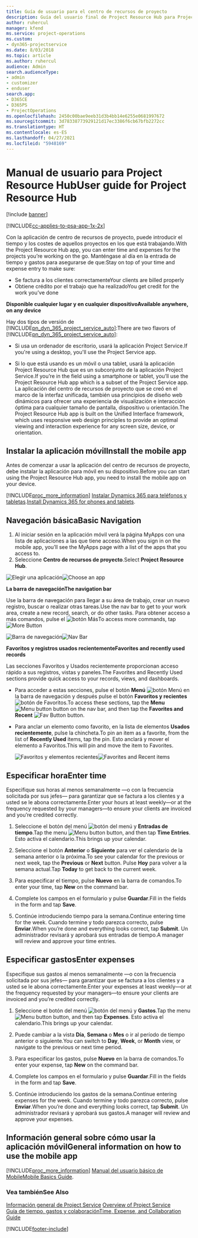 ```yaml
---
title: Guía de usuario para el centro de recursos de proyecto
description: Guía del usuario final de Project Resource Hub para Project Service
author: ruhercul
manager: kfend
ms.service: project-operations
ms.custom:
- dyn365-projectservice
ms.date: 8/03/2018
ms.topic: article
ms.author: ruhercul
audience: Admin
search.audienceType:
- admin
- customizer
- enduser
search.app:
- D365CE
- D365PS
- ProjectOperations
ms.openlocfilehash: 2450c00bae9eeb31d3b4bb14e6255e0681997672
ms.sourcegitcommit: 3d78338773929121d17ec3386f6cb67bfb2272cc
ms.translationtype: HT
ms.contentlocale: es-ES
ms.lasthandoff: 04/27/2021
ms.locfileid: "5948169"
---
```

# <a name="user-guide-for-project-resource-hub"></a><span data-ttu-id="08051-103">Manual de usuario para Project Resource Hub</span><span class="sxs-lookup"><span data-stu-id="08051-103">User guide for Project Resource Hub</span></span>

[!include [banner](../includes/psa-now-project-operations.md)]

[!INCLUDE[cc-applies-to-psa-app-1x-2x](../includes/cc-applies-to-psa-app-1x-2x.md)]

<span data-ttu-id="08051-104">Con la aplicación de centro de recursos de proyecto, puede introducir el tiempo y los costes de aquellos proyectos en los que está trabajando.</span><span class="sxs-lookup"><span data-stu-id="08051-104">With the Project Resource Hub app, you can enter time and expenses for the projects you’re working on the go.</span></span> <span data-ttu-id="08051-105">Manténgase al día en la entrada de tiempo y gastos para asegurarse de que:</span><span class="sxs-lookup"><span data-stu-id="08051-105">Stay on top of your time and expense entry to make sure:</span></span>

- <span data-ttu-id="08051-106">Se factura a los clientes correctamente</span><span class="sxs-lookup"><span data-stu-id="08051-106">Your clients are billed properly</span></span>
- <span data-ttu-id="08051-107">Obtiene crédito por el trabajo que ha realizado</span><span class="sxs-lookup"><span data-stu-id="08051-107">You get credit for the work you’ve done</span></span>

<span data-ttu-id="08051-108">**Disponible cualquier lugar y en cualquier dispositivo**</span><span class="sxs-lookup"><span data-stu-id="08051-108">**Available anywhere, on any device**</span></span>

<span data-ttu-id="08051-109">Hay dos tipos de versión de [!INCLUDE[pn_dyn_365_project_service_auto](../includes/pn-dyn-365-project-service-auto.md)]:</span><span class="sxs-lookup"><span data-stu-id="08051-109">There are two flavors of [!INCLUDE[pn_dyn_365_project_service_auto](../includes/pn-dyn-365-project-service-auto.md)]:</span></span> 

- <span data-ttu-id="08051-110">Si usa un ordenador de escritorio, usará la aplicación Project Service.</span><span class="sxs-lookup"><span data-stu-id="08051-110">If you're using a desktop, you'll use the Project Service app.</span></span> 

- <span data-ttu-id="08051-111">Si lo que está usando es un móvil o una tablet, usará la aplicación Project Resource Hub que es un subconjunto de la aplicación Project Service.</span><span class="sxs-lookup"><span data-stu-id="08051-111">If you’re in the field using a smartphone or tablet, you’ll use the Project Resource Hub app which is a subset of the Project Service  app.</span></span> <span data-ttu-id="08051-112">La aplicación del centro de recursos de proyecto que se creó en el marco de la interfaz unificada, también usa principios de diseño web dinámicos para ofrecer una experiencia de visualización e interacción óptima para cualquier tamaño de pantalla, dispositivo u orientación.</span><span class="sxs-lookup"><span data-stu-id="08051-112">The Project Resource Hub app is built on the Unified Interface framework, which uses responsive web design principles to provide an optimal viewing and interaction experience for any screen size, device, or orientation.</span></span> 


## <a name="install-the-mobile-app"></a><span data-ttu-id="08051-113">Instalar la aplicación móvil</span><span class="sxs-lookup"><span data-stu-id="08051-113">Install the mobile app</span></span>
<span data-ttu-id="08051-114">Antes de comenzar a usar la aplicación del centro de recursos de proyecto, debe instalar la aplicación para móvil en su dispositivo.</span><span class="sxs-lookup"><span data-stu-id="08051-114">Before you can start using the Project Resource Hub app, you need to install the mobile app on your device.</span></span> 

[!INCLUDE[proc_more_information](../includes/proc-more-information.md)] <span data-ttu-id="08051-115">[Instalar Dynamics 365 para teléfonos y tabletas](/dynamics365/mobile-app/install-dynamics-365-for-phones-and-tablets).</span><span class="sxs-lookup"><span data-stu-id="08051-115">[Install Dynamics 365 for phones and tablets](/dynamics365/mobile-app/install-dynamics-365-for-phones-and-tablets).</span></span>

## <a name="basic-navigation"></a><span data-ttu-id="08051-116">Navegación básica</span><span class="sxs-lookup"><span data-stu-id="08051-116">Basic Navigation</span></span>
1.  <span data-ttu-id="08051-117">Al iniciar sesión en la aplicación móvil verá la página MyApps con una lista de aplicaciones a las que tiene acceso.</span><span class="sxs-lookup"><span data-stu-id="08051-117">When you sign in on the mobile app, you’ll see the MyApps page with a list of the apps that you access to.</span></span> 
2.  <span data-ttu-id="08051-118">Seleccione **Centro de recursos de proyecto**.</span><span class="sxs-lookup"><span data-stu-id="08051-118">Select **Project Resource Hub**.</span></span>

<span data-ttu-id="08051-119">![Elegir una aplicación](media/chooseApp_1.png "Elegir una aplicación")</span><span class="sxs-lookup"><span data-stu-id="08051-119">![Choose an app](media/chooseApp_1.png "Choose an app")</span></span>

<span data-ttu-id="08051-120">**La barra de navegación**</span><span class="sxs-lookup"><span data-stu-id="08051-120">**The navigation bar**</span></span>

<span data-ttu-id="08051-121">Use la barra de navegación para llegar a su área de trabajo, crear un nuevo registro, buscar o realizar otras tareas.</span><span class="sxs-lookup"><span data-stu-id="08051-121">Use the nav bar to get to your work area, create a new record, search, or do other tasks.</span></span> <span data-ttu-id="08051-122">Para obtener acceso a más comandos, pulse el ![botón Más](media/MoreButton.png "Botón Más")</span><span class="sxs-lookup"><span data-stu-id="08051-122">To access more commands, tap ![More Button](media/MoreButton.png "More Button")</span></span>

<span data-ttu-id="08051-123">![Barra de navegación](media/NavBar_2.png "Barra de navegación")</span><span class="sxs-lookup"><span data-stu-id="08051-123">![Nav Bar](media/NavBar_2.png "Nav Bar")</span></span>

<span data-ttu-id="08051-124">**Favoritos y registros usados recientemente**</span><span class="sxs-lookup"><span data-stu-id="08051-124">**Favorites and recently used records**</span></span>

<span data-ttu-id="08051-125">Las secciones Favoritos y Usados recientemente proporcionan acceso rápido a sus registros, vistas y paneles.</span><span class="sxs-lookup"><span data-stu-id="08051-125">The Favorites and Recently Used sections provide quick access to your records, views, and dashboards.</span></span> 

- <span data-ttu-id="08051-126">Para acceder a estas secciones, pulse el botón **Menú** ![botón Menú](media/MenuButton.png "Botón de menú") en la barra de navegación y después pulse el botón **Favoritos y recientes** ![botón de Favoritos](media/FavButton.png "Botón Favoritos").</span><span class="sxs-lookup"><span data-stu-id="08051-126">To access these sections, tap the **Menu** ![Menu button](media/MenuButton.png "Menu button") button on the nav bar, and then tap the **Favorites and Recent** ![Fav Button](media/FavButton.png "Fav Button") button.</span></span>

- <span data-ttu-id="08051-127">Para anclar un elemento como favorito, en la lista de elementos **Usados recientemente**, pulse la chincheta.</span><span class="sxs-lookup"><span data-stu-id="08051-127">To pin an item as a favorite, from the list of **Recently Used** items, tap the pin.</span></span> <span data-ttu-id="08051-128">Esto anclará y mover el elemento a Favoritos.</span><span class="sxs-lookup"><span data-stu-id="08051-128">This will pin and move the item to Favorites.</span></span>

  <span data-ttu-id="08051-129">![Favoritos y elementos recientes](media/Favs_3.png "Favoritos y elementos recientes")</span><span class="sxs-lookup"><span data-stu-id="08051-129">![Favorites and Recent items](media/Favs_3.png "Favorites and Recent items")</span></span>
 
## <a name="enter-time"></a><span data-ttu-id="08051-130">Especificar hora</span><span class="sxs-lookup"><span data-stu-id="08051-130">Enter time</span></span>
<span data-ttu-id="08051-131">Especifique sus horas al menos semanalmente —o con la frecuencia solicitada por sus jefes— para garantizar que se factura a los clientes y a usted se le abona correctamente.</span><span class="sxs-lookup"><span data-stu-id="08051-131">Enter your hours at least weekly—or at the frequency requested by your managers—to ensure your clients are invoiced and you’re credited correctly.</span></span>

1. <span data-ttu-id="08051-132">Seleccione el botón del menú ![botón del menú](media/MenuButton.png "Botón de menú") y **Entradas de tiempo**.</span><span class="sxs-lookup"><span data-stu-id="08051-132">Tap the menu ![Menu button](media/MenuButton.png "Menu button") button, and then tap **Time Entries**.</span></span> <span data-ttu-id="08051-133">Esto activa el calendario.</span><span class="sxs-lookup"><span data-stu-id="08051-133">This brings up your calendar.</span></span>

2. <span data-ttu-id="08051-134">Seleccione el botón **Anterior** o **Siguiente** para ver el calendario de la semana anterior o la próxima.</span><span class="sxs-lookup"><span data-stu-id="08051-134">To see your calendar for the previous or next week, tap the **Previous** or **Next** button.</span></span> <span data-ttu-id="08051-135">Pulse **Hoy** para volver a la semana actual.</span><span class="sxs-lookup"><span data-stu-id="08051-135">Tap **Today** to get back to the current week.</span></span>

3. <span data-ttu-id="08051-136">Para especificar el tiempo, pulse **Nuevo** en la barra de comandos.</span><span class="sxs-lookup"><span data-stu-id="08051-136">To enter your time, tap **New** on the command bar.</span></span> 

4. <span data-ttu-id="08051-137">Complete los campos en el formulario y pulse **Guardar**.</span><span class="sxs-lookup"><span data-stu-id="08051-137">Fill in the fields in the form and tap **Save**.</span></span>

5. <span data-ttu-id="08051-138">Continúe introduciendo tiempo para la semana.</span><span class="sxs-lookup"><span data-stu-id="08051-138">Continue entering time for the week.</span></span> <span data-ttu-id="08051-139">Cuando termine y todo parezca correcto, pulse **Enviar**.</span><span class="sxs-lookup"><span data-stu-id="08051-139">When you’re done and everything looks correct, tap **Submit**.</span></span> <span data-ttu-id="08051-140">Un administrador revisará y aprobará sus entradas de tiempo.</span><span class="sxs-lookup"><span data-stu-id="08051-140">A manager will review and approve your time entries.</span></span>

## <a name="enter-expenses"></a><span data-ttu-id="08051-141">Especificar gastos</span><span class="sxs-lookup"><span data-stu-id="08051-141">Enter expenses</span></span> 
<span data-ttu-id="08051-142">Especifique sus gastos al menos semanalmente —o con la frecuencia solicitada por sus jefes— para garantizar que se factura a los clientes y a usted se le abona correctamente.</span><span class="sxs-lookup"><span data-stu-id="08051-142">Enter your expenses at least weekly—or at the frequency requested by your managers—to ensure your clients are invoiced and you’re credited correctly.</span></span>

1. <span data-ttu-id="08051-143">Seleccione el botón del menú ![botón del menú](media/MenuButton.png "Botón de menú") y **Gastos**.</span><span class="sxs-lookup"><span data-stu-id="08051-143">Tap the menu ![Menu button](media/MenuButton.png "Menu button") button, and then tap **Expenses**.</span></span> <span data-ttu-id="08051-144">Esto activa el calendario.</span><span class="sxs-lookup"><span data-stu-id="08051-144">This brings up your calendar.</span></span>

2. <span data-ttu-id="08051-145">Puede cambiar a la vista **Día**, **Semana** o **Mes** o ir al período de tiempo anterior o siguiente.</span><span class="sxs-lookup"><span data-stu-id="08051-145">You can switch to **Day**, **Week**, or **Month** view, or navigate to the previous or next time period.</span></span> 

3. <span data-ttu-id="08051-146">Para especificar los gastos, pulse **Nuevo** en la barra de comandos.</span><span class="sxs-lookup"><span data-stu-id="08051-146">To enter your expense, tap **New** on the command bar.</span></span> 

4. <span data-ttu-id="08051-147">Complete los campos en el formulario y pulse **Guardar**.</span><span class="sxs-lookup"><span data-stu-id="08051-147">Fill in the fields in the form and tap **Save**.</span></span>

5. <span data-ttu-id="08051-148">Continúe introduciendo los gastos de la semana.</span><span class="sxs-lookup"><span data-stu-id="08051-148">Continue entering expenses for the week.</span></span> <span data-ttu-id="08051-149">Cuando termine y todo parezca correcto, pulse **Enviar**.</span><span class="sxs-lookup"><span data-stu-id="08051-149">When you’re done and everything looks correct, tap **Submit**.</span></span> <span data-ttu-id="08051-150">Un administrador revisará y aprobará sus gastos.</span><span class="sxs-lookup"><span data-stu-id="08051-150">A manager will review and approve your expenses.</span></span>

## <a name="general-information-on-how-to-use-the-mobile-app"></a><span data-ttu-id="08051-151">Información general sobre cómo usar la aplicación móvil</span><span class="sxs-lookup"><span data-stu-id="08051-151">General information on how to use the mobile app</span></span> 
[!INCLUDE[proc_more_information](../includes/proc-more-information.md)] <span data-ttu-id="08051-152">[Manual del usuario básico de Mobile](/dynamics365/mobile-app/dynamics-365-phones-tablets-users-guide)</span><span class="sxs-lookup"><span data-stu-id="08051-152">[Mobile Basics Guide](/dynamics365/mobile-app/dynamics-365-phones-tablets-users-guide).</span></span>

### <a name="see-also"></a><span data-ttu-id="08051-153">Vea también</span><span class="sxs-lookup"><span data-stu-id="08051-153">See Also</span></span>  
 <span data-ttu-id="08051-154">[Información general de Project Service](../psa/overview.md) </span><span class="sxs-lookup"><span data-stu-id="08051-154">[Overview of Project Service](../psa/overview.md) </span></span>  
 [<span data-ttu-id="08051-155">Guía de tiempo, gastos y colaboración</span><span class="sxs-lookup"><span data-stu-id="08051-155">Time, Expense, and Collaboration Guide</span></span>](../psa/time-expense-collaboration-guide.md)   
 


[!INCLUDE[footer-include](../includes/footer-banner.md)]